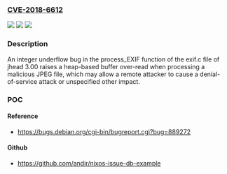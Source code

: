 ### [CVE-2018-6612](https://cve.mitre.org/cgi-bin/cvename.cgi?name=CVE-2018-6612)
![](https://img.shields.io/static/v1?label=Product&message=n%2Fa&color=blue)
![](https://img.shields.io/static/v1?label=Version&message=n%2Fa&color=blue)
![](https://img.shields.io/static/v1?label=Vulnerability&message=n%2Fa&color=brighgreen)

### Description

An integer underflow bug in the process_EXIF function of the exif.c file of jhead 3.00 raises a heap-based buffer over-read when processing a malicious JPEG file, which may allow a remote attacker to cause a denial-of-service attack or unspecified other impact.

### POC

#### Reference
- https://bugs.debian.org/cgi-bin/bugreport.cgi?bug=889272

#### Github
- https://github.com/andir/nixos-issue-db-example


